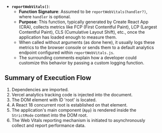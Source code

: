 *   **`reportWebVitals()`**:
    *   **Function Signature**: Assumed to be `reportWebVitals(handler?)`, where `handler` is optional.
    *   **Purpose**: This function, typically generated by Create React App (CRA), collects metrics like FCP (First Contentful Paint), LCP (Largest Contentful Paint), CLS (Cumulative Layout Shift), etc., once the application has loaded enough to measure them.
    *   When called without arguments (as done here), it usually logs these metrics to the browser console or sends them to a default analytics endpoint configured within `reportWebVitals.js`.
    *   The surrounding comments explain how a developer could customize this behavior by passing a custom logging function.

## Summary of Execution Flow

1.  Dependencies are imported.
2.  Vercel analytics tracking code is injected into the document.
3.  The DOM element with ID 'root' is located.
4.  A React 18 concurrent root is established on that element.
5.  The application's main component (`App`) is rendered inside the `StrictMode` context into the DOM root.
6.  The Web Vitals reporting mechanism is initiated to asynchronously collect and report performance data.